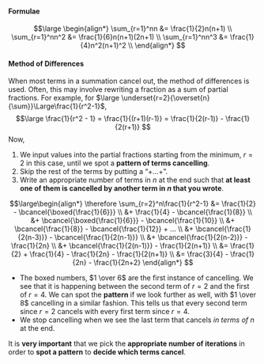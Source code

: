 #### Formulae
$$\large
\begin{align*}
\sum_{r=1}^nn &= \frac{1}{2}n(n+1) \\
\sum_{r=1}^nn^2 &= \frac{1}{6}n(n+1)(2n+1) \\
\sum_{r=1}^nn^3 &= \frac{1}{4}n^2(n+1)^2 \\
\end{align*}
$$
#### Method of Differences
When most terms in a summation cancel out, the method of differences is used. Often, this may involve rewriting a fraction as a sum of partial fractions. For example, for $\large \underset{r=2}{\overset{n}{\sum}}\Large\frac{1}{r^2-1}$,
$$\large
\frac{1}{r^2 - 1} = \frac{1}{(r+1)(r-1)} = \frac{1}{2(r-1)} - \frac{1}{2(r+1)}
$$
Now,
1. We input values into the partial fractions starting from the minimum, $r=2$ in this case, until we spot a **pattern of terms cancelling**.
2. Skip the rest of the terms by putting a “$+ … +$”.
3. Write an appropriate number of terms in $n$ at the end such that **at least one of them is cancelled by another term in $n$ that you wrote**.

$$\large\begin{align*}
\therefore \sum_{r=2}^n\frac{1}{r^2-1} &= \frac{1}{2} - \bcancel{\boxed{\frac{1}{6}}}
\\ &+ \frac{1}{4} - \bcancel{\frac{1}{8}}
\\ &+ \bcancel{\boxed{\frac{1}{6}}} - \bcancel{\frac{1}{10}}
\\ &+ \bcancel{\frac{1}{8}} - \bcancel{\frac{1}{12}} + …
\\ &+ \bcancel{\frac{1}{2(n-3)}} - \bcancel{\frac{1}{2(n-1)}}
\\ &+ \bcancel{\frac{1}{2(n-2)}} - \frac{1}{2n}
\\ &+ \bcancel{\frac{1}{2(n-1)}} - \frac{1}{2(n+1)}
\\ &= \frac{1}{2} + \frac{1}{4} - \frac{1}{2n} - \frac{1}{2(n+1)}
\\ &= \frac{3}{4} - \frac{1}{2n} - \frac{1}{2n+2}
\end{align*} 
$$
- The boxed numbers, $1 \over 6$ are the first instance of cancelling. We see that it is happening between the second term of $r=2$ and the first of $r=4$. We can spot the **pattern** if we look further as well, with $1 \over 8$ cancelling in a similar fashion. This tells us that every second term since $r=2$ cancels with every first term since $r=4$.
- We stop cancelling when we see the last term that cancels *in terms of n* at the end.

It is **very important** that we pick the **appropriate number of iterations** in order to **spot a pattern** to **decide which terms cancel**.


